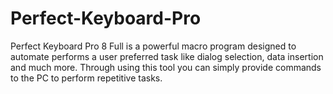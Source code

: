 # Perfect-Keyboard-Pro
Perfect Keyboard Pro 8 Full is a powerful macro program designed to automate performs a user preferred task like dialog selection, data insertion and much more. Through using this tool you can simply provide commands to the PC to perform repetitive tasks.
